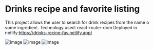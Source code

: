 # Drinks recipe and favorite listing
This project allows the user to search for drink recipes from the name o some ingredient. Technology used: react-router-dom
Deployed in netlify:https://drinks-recipe-fav.netlify.app/

![image](https://github.com/user-attachments/assets/353221a6-947b-4594-929f-df7a9f6a762d)
![image](https://github.com/user-attachments/assets/52aff445-32f5-4463-9acf-8da096c1c0f5)
![image](https://github.com/user-attachments/assets/c3701c76-8293-446b-8937-059cfc0cb566)
